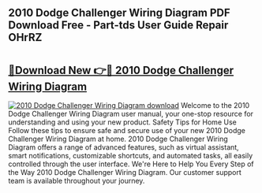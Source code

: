 ## 2010 Dodge Challenger Wiring Diagram PDF Download Free - Part-tds User Guide Repair OHrRZ

# <h2><a href="http://dfnciu.blite.top/?on=2010+Dodge+Challenger+Wiring+Diagram">🔗Download New 👉🔴 2010 Dodge Challenger Wiring Diagram</a></h2>

[![2010 Dodge Challenger Wiring Diagram download](https://i.imgur.com/lujVjoI.png)](http://dfnciu.blite.top/?on=2010+Dodge+Challenger+Wiring+Diagram)
Welcome to the 2010 Dodge Challenger Wiring Diagram user manual, your one-stop resource for understanding and using your new product. Safety Tips for Home Use Follow these tips to ensure safe and secure use of your new 2010 Dodge Challenger Wiring Diagram at home. 2010 Dodge Challenger Wiring Diagram offers a range of advanced features, such as virtual assistant, smart notifications, customizable shortcuts, and automated tasks, all easily controlled through the user interface. We're Here to Help You Every Step of the Way 2010 Dodge Challenger Wiring Diagram. Our customer support team is available throughout your journey.
